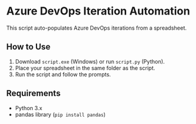 # Azure DevOps Iteration Automation

This script auto-populates Azure DevOps iterations from a spreadsheet.

## How to Use
1. Download `script.exe` (Windows) or run `script.py` (Python).
2. Place your spreadsheet in the same folder as the script.
3. Run the script and follow the prompts.

## Requirements
- Python 3.x
- pandas library (`pip install pandas`)
